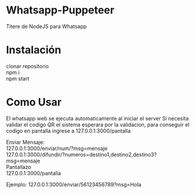# Whatsapp-Puppeteer
Titere de NodeJS para Whatsapp

# Instalación
clonar repositorio  
npm i  
npm start  
# Como Usar
El whatsapp web se ejecuta automaticamente al iniciar el server
Si necesita validar el codigo QR el sistema esperara por la validacion,
para conseguir el codigo en pantalla ingrese a 127.0.0.1:3000/pantalla  
 
Enviar Mensaje:  
127.0.0.1:3000/enviar/num/?msg=mensaje  
127.0.0.1:3000/difundir/?numeros=destino1,destino2,destino3?msg=mensaje  
Pantallazo  
127.0.0.1:3000/pantalla  

Ejemplo: 127.0.0.1:3000/enviar/56123456789?msg=Hola  


